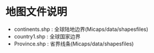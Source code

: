 # 地图文件说明

* continents.shp : 全球陆地边界(Micaps/data/shapesfiles)
* country1.shp : 全球国家边界
* Province.shp : 省界线条(Micaps/data/shapesfiles)